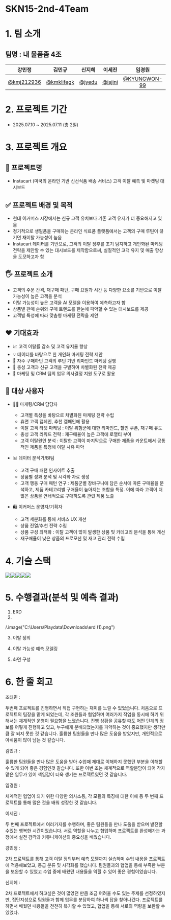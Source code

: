 # SKN15-2nd-4Team

# 1. 팀 소개

## 팀명 : 내 물품좀 4조

| 강민정 | 김민규 | 신지혜 | 이세진 | 임경원 | 조태민 |
|:---:|:---:|:---:|:---:|:---:|:---:|
| [@kmj212936](https://github.com/kmj212936) | [@kmklifegk](https://github.com/kmklifegk) | [@jyedu](https://github.com/JYEDU) | [@isjini](https://github.com/isjini) | [@KYUNGWON-99](https://github.com/KYUNGWON-99) | [@sunsnu](https://github.com/sunsnu) |

# 2. 프로젝트 기간
- 2025.07.10 ~ 2025.07.11 (총 2일)

# 3. 프로젝트 개요

## 📕 프로젝트명
- Instacart (미국의 온라인 기반 신선식품 배송 서비스) 고객 이탈 예측 및 마켓팅 대시보드 


## ✅ 프로젝트 배경 및 목적
- 현대 이커머스 시장에서는 신규 고객 유치보다 기존 고객 유지가 더 중요해지고 있음
- 정기적으로 생필품을 구매하는 온라인 식료품 플랫폼에서는 고객의 구매 루틴이 끊기면 재이탈 가능성이 높음
- Instacart 데이터를 기반으로, 고객의 이탈 징후를 조기 탐지하고 개인화된 마케팅 전략을 제안할 수 있는 대시보드를 제작함으로써, 실질적인 고객 유지 및 매출 향상을 도모하고자 함


## 🖐️ 프로젝트 소개
- 고객의 주문 간격, 재구매 패턴, 구매 요일과 시간 등 다양한 요소를 기반으로 이탈 가능성이 높은 고객을 분석
- 이탈 가능성이 높은 고객을 AI 모델을 이용하여 예측하고자 함
- 상품별 판매 순위와 구매 트렌드를 한눈에 파악할 수 있는 대시보드를 제공
- 고객별 특성에 따라 맞춤형 마케팅 전략을 제안


## ❤️ 기대효과
- 📈 고객 이탈률 감소 및 고객 유지율 향상
- 💡 데이터를 바탕으로 한 개인화 마케팅 전략 제안
- 🔁 자주 구매하던 고객의 루틴 기반 리마인드 마케팅 실행
- 🛒 충성 고객과 신규 고객을 구별하여 차별화된 전략 제공
- 🎯 마케팅 및 CRM 팀의 업무 의사결정 지원 도구로 활용


## 👤 대상 사용자
- 🧑‍💼 마케팅/CRM 담당자
    - 고객별 특성을 바탕으로 차별화된 마케팅 전략 수립
    - 휴면 고객 캠페인, 추천 캠페인에 활용
    - 이탈 고객 타겟 마케팅 : 이탈 위험군에 대한 리마인드, 할인 쿠폰, 재구매 유도
    - 충성 고객 리워드 전략 : 재구매율이 높은 고객에 로열티 부여
    - 고객 이탈원인 분석 :  이탈한 고객이 마지막으로 구매한 제품을 카운트해서 공통적인 제품을 특정해 이탈 사유 파악

- 📊 데이터 분석가/BI팀
    - 고객 구매 패턴 인사이트 추출
    - 상품별 성과 분석 및 시각화 자료 생성
    - 고객 행동 구매 패턴 연구 : 제품군별 장바구니에 담은 순서에 따른 구매율을 분석하고, 제품 카테고리별 구매율이 높아지는 조합을 특정. 
이에 따라 고객이 더 많은 상품을 연쇄적으로 구매하도록 관련 제품 노출

- 🛍️ 이커머스 운영자/기획자
    - 고객 세분화를 통해 서비스 UX 개선
    - 상품 진열/추천 전략 수립
    - 상품 구성 최적화 :  이탈 고객이 많이 발생한 상품 및 카테고리 분석을 통해 개선
    - 재구매율이 낮은 상품의 프로모션 및 재고 관리 전략 수립


# 4. 기술 스택
<img src="https://img.shields.io/badge/Python-3776AB?style=for-the-badge&logo=Python&logoColor=white"><img src="https://img.shields.io/badge/streamlit-FF4B4B?style=for-the-badge&logo=streamlit&logoColor=white"><img src="https://img.shields.io/badge/notion-000000?style=for-the-badge&logo=notion&logoColor=white"><img src="https://img.shields.io/badge/discord-5865F2?style=for-the-badge&logo=discord&logoColor=white"><img src="https://img.shields.io/badge/GitHub-181717?style=for-the-badge&logo=GitHub&logoColor=white">


# 5. 수행결과(분석 및 예측 결과)
1. ERD
2. 
/.image("C:\Users\Playdata\Downloads\erd (1).png")

3. 이탈 정의


4. 이탈 가능성 예측 모델링

   
5. 화면 구성




# 6. 한 줄 회고

조태민 :

두번째 프로젝트를 진행하면서 직접 구현하는 재미를 느낄 수 있었습니다. 처음으로 프로젝트의 팀장을 맡게 되었는데, 각 조원들과 협업하며 여러가지 작업을 동시에 하기 위해서는 체계적인 운영이 필요함을 느꼈습니다. 진행 상황을 공유할 때도 어떤 단계의 정보를 어떻게 진행하고 있고, 누구에게 분배되었는지를 파악하는 것이 중요했지만 생각만큼 잘 되지 못한 것 같습니다. 훌륭한 팀원들을 만나 많은 도움을 받았지만, 개인적으로 아쉬움이 많이 남는 것 같습니다.

김민규 :

훌륭한 팀원들을 만나 많은 도움을 받아 수업때 제대로 이해하지 못했던 부분을 이해할 수 있게 되어 좋은 경험인것 같습니다. 또한 이번 조는 체계적으로 역할분담이 되어 각자 맡은 임무가 있어 책임감이 더욱 생기는 프로젝트였던 것 같습니다.

임경원 :

체계적인 협업이 되기 위한 다양한 의사소통, 각 모듈의 특징에 대한 이해 등 두 번째 프로젝트를 통해 많은 것을 배워 성장한 것 같습니다.

이세진 :

두 번째 프로젝트에서 여러가지를 수행하며, 좋은 팀원들을 만나 도움을 받으며 발전할 수있는 행복한 시간이었습니다. 서로 역할을 나누고 협업하며 프로젝트를 완성해가는 과정에서 실전 감각과 커뮤니케이션의 중요성을 배웠습니다.

강민정 :

2차 프로젝트를 통해 고객 이탈 정의부터 예측 모델까지 실습하며 수업 내용을 프로젝트에 적용해보았고, 등급 분류 및 시각화를 했습니다. 팀원들과의 협업을 통해 부족한 부분을 보완할 수 있었고 수업 중에 배웠던 내용들을 익힐 수 있어 좋은 경험이었습니다.

신지혜 :

2차 프로젝트에서 하고싶은 것이 많았던 만큼 조금 어려울 수도 있는 주제를 선정하였지만, 집단지성으로 팀원들과 함께 업무를 분담하여 하나씩 답을 찾아나갔다. 프로젝트를 하면서 배웠던 내용들을 천천히 복기할 수 있었고, 협업을 통해 서로의 역량을 보완할 수 있었다.

